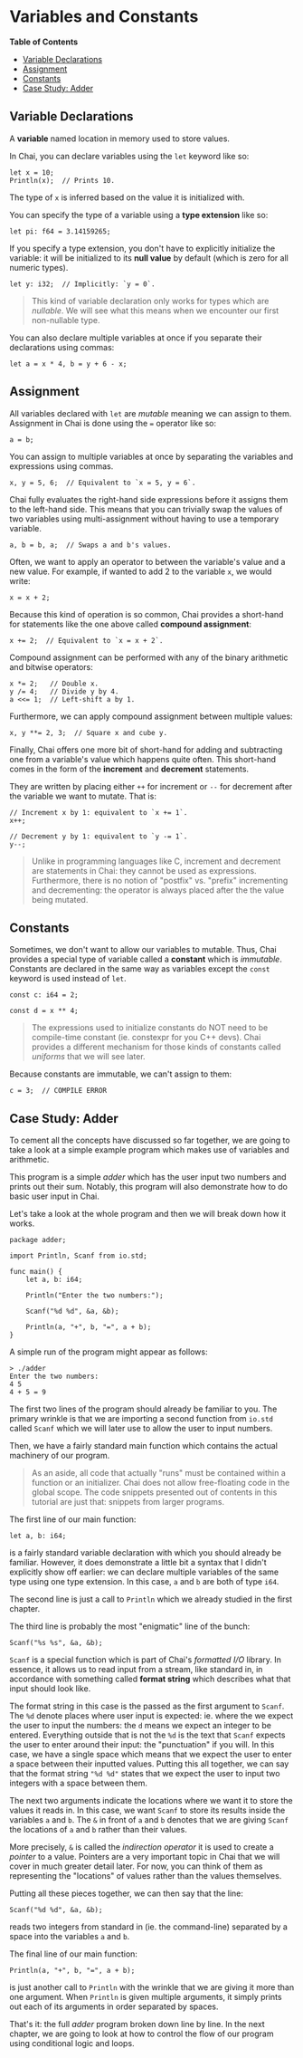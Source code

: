 # Variables and Constants

**Table of Contents**

- [Variable Declarations](#vars)
- [Assignment](#assignment)
- [Constants](#constants)
- [Case Study: Adder](#adder)

## <a name="vars"> Variable Declarations

A **variable** named location in memory used to store values.

In Chai, you can declare variables using the `let` keyword like so:

    let x = 10;
    Println(x);  // Prints 10.

The type of `x` is inferred based on the value it is initialized with.

You can specify the type of a variable using a **type extension** like so:

    let pi: f64 = 3.14159265;

If you specify a type extension, you don't have to explicitly initialize the
variable: it will be initialized to its **null value** by default (which is zero
for all numeric types).

    let y: i32;  // Implicitly: `y = 0`.

> This kind of variable declaration only works for types which are *nullable*.
> We will see what this means when we encounter our first non-nullable type.

You can also declare multiple variables at once if you separate their
declarations using commas:

    let a = x * 4, b = y + 6 - x;

## <a name="assignment"> Assignment

All variables declared with `let` are *mutable* meaning we can assign to them.
Assignment in Chai is done using the `=` operator like so:

    a = b;

You can assign to multiple variables at once by separating the variables and
expressions using commas. 

    x, y = 5, 6;  // Equivalent to `x = 5, y = 6`.

Chai fully evaluates the right-hand side expressions before it assigns them to
the left-hand side.  This means that you can trivially swap the values of two
variables using multi-assignment without having to use a temporary variable.

    a, b = b, a;  // Swaps a and b's values.

Often, we want to apply an operator to between the variable's value and a new
value.  For example, if wanted to add 2 to the variable `x`, we would write:

    x = x + 2;

Because this kind of operation is so common, Chai provides a short-hand for
statements like the one above called **compound assignment**:

    x += 2;  // Equivalent to `x = x + 2`.

Compound assignment can be performed with any of the binary arithmetic and
bitwise operators:

    x *= 2;   // Double x.
    y /= 4;   // Divide y by 4.
    a <<= 1;  // Left-shift a by 1.

Furthermore, we can apply compound assignment between multiple values:

    x, y **= 2, 3;  // Square x and cube y.

Finally, Chai offers one more bit of short-hand for adding and subtracting
one from a variable's value which happens quite often.  This short-hand comes
in the form of the **increment** and **decrement** statements.  

They are written by placing either `++` for increment or `--` for decrement
after the variable we want to mutate.  That is:

    // Increment x by 1: equivalent to `x += 1`.
    x++;

    // Decrement y by 1: equivalent to `y -= 1`.
    y--;

> Unlike in programming languages like C, increment and decrement are statements
> in Chai: they cannot be used as expressions.  Furthermore, there is no notion
> of "postfix" vs. "prefix" incrementing and decrementing: the operator is
> always placed after the the value being mutated.

## <a name="constants"> Constants

Sometimes, we don't want to allow our variables to mutable.  Thus, Chai provides
a special type of variable called a **constant** which is *immutable*.
Constants are declared in the same way as variables except the `const` keyword
is used instead of `let`.

    const c: i64 = 2;

    const d = x ** 4;

> The expressions used to initialize constants do NOT need to be compile-time
> constant (ie. constexpr for you C++ devs).  Chai provides a different
> mechanism for those kinds of constants called *uniforms* that we will see
> later.

Because constants are immutable, we can't assign to them:

    c = 3;  // COMPILE ERROR

## <a name="adder"> Case Study: Adder

To cement all the concepts have discussed so far together, we are going to take
a look at a simple example program which makes use of variables and arithmetic.

This program is a simple *adder* which has the user input two numbers and prints
out their sum.  Notably, this program will also demonstrate how to do basic user
input in Chai.

Let's take a look at the whole program and then we will break down how it works.

    package adder;

    import Println, Scanf from io.std;

    func main() {
        let a, b: i64;  

        Println("Enter the two numbers:");

        Scanf("%d %d", &a, &b);

        Println(a, "+", b, "=", a + b);
    }

A simple run of the program might appear as follows:

    > ./adder
    Enter the two numbers:
    4 5
    4 + 5 = 9

The first two lines of the program should already be familiar to you.  The
primary wrinkle is that we are importing a second function from `io.std` called
`Scanf` which we will later use to allow the user to input numbers.

Then, we have a fairly standard main function which contains the actual
machinery of our program.

> As an aside, all code that actually "runs" must be contained within a function
> or an initializer.  Chai does not allow free-floating code in the global
> scope.  The code snippets presented out of contents in this tutorial are just
> that: snippets from larger programs.  

The first line of our main function:

    let a, b: i64;

is a fairly standard variable declaration with which you should already be
familiar. However, it does demonstrate a little bit a syntax that I didn't
explicitly show off earlier: we can declare multiple variables of the same type
using one type extension.  In this case, `a` and `b` are both of type `i64`.

The second line is just a call to `Println` which we already studied in the
first chapter.

The third line is probably the most "enigmatic" line of the bunch:

    Scanf("%s %s", &a, &b);

`Scanf` is a special function which is part of Chai's *formatted I/O* library.
In essence, it allows us to read input from a stream, like standard in, in
accordance with something called **format string** which describes what that
input should look like.

The format string in this case is the passed as the first argument to `Scanf`.
The `%d` denote places where user input is expected: ie. where the we expect the
user to input the numbers: the `d` means we expect an integer to be entered.
Everything outside that is not the `%d` is the text that `Scanf` expects the
user to enter around their input: the "punctuation" if you will.  In this case,
we have a single space which means that we expect the user to enter a space
between their inputted values. Putting this all together, we can say that the
format string `"%d %d"` states that we expect the user to input two integers
with a space between them.  

The next two arguments indicate the locations where we want it to store the
values it reads in.  In this case, we want `Scanf` to store its results inside
the variables `a` and `b`.  The `&` in front of `a` and `b` denotes that we
are giving `Scanf` the locations of `a` and `b` rather than their values.

More precisely, `&` is called the *indirection operator* it is used to create a
*pointer* to a value.  Pointers are a very important topic in Chai that we will
cover in much greater detail later.  For now, you can think of them as
representing the "locations" of values rather than the values themselves.

Putting all these pieces together, we can then say that the line:

    Scanf("%d %d", &a, &b);

reads two integers from standard in (ie. the command-line) separated by a space
into the variables `a` and `b`.

The final line of our main function:

    Println(a, "+", b, "=", a + b);

is just another call to `Println` with the wrinkle that we are giving it more
than one argument.  When `Println` is given multiple arguments, it simply
prints out each of its arguments in order separated by spaces.  

That's it: the full *adder* program broken down line by line.  In the next
chapter, we are going to look at how to control the flow of our program using
conditional logic and loops.
